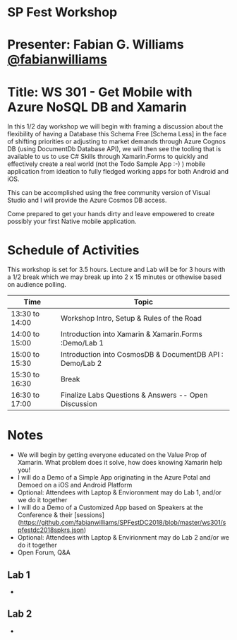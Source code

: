 # SP Fest Workshop
# Presenter: Fabian G. Williams [@fabianwilliams](https://www.twitter.com/fabianwilliams)
# Title: WS 301 - Get Mobile with Azure NoSQL DB and Xamarin

In this 1/2 day workshop we will begin with framing a discussion about the flexibility of having a Database this Schema Free [Schema Less] in the face of shifting priorities or adjusting to market demands through Azure Cognos DB (using DocumentDb Database API), we will then see the tooling that is available to us to use C# Skills through Xamarin.Forms to quickly and effectively create a real world (not the Todo Sample App :-) ) mobile application from ideation to fully fledged working apps for both Android and iOS.
 
This can be accomplished using the free community version of Visual Studio and I will provide the Azure Cosmos DB access.
 
Come prepared to get your hands dirty and leave empowered to create possibly your first Native mobile application.

# Schedule of Activities
This workshop is set for 3.5 hours.  Lecture and Lab will be for 3 hours with a 1/2 break which we may break up into 2 x 15 minutes or othewise based on audience polling. 

|     Time     | Topic                                                      | 
|--------------| -----------------------------------------------------------|
|13:30 to 14:00| Workshop Intro, Setup & Rules of the Road                  |
|14:00 to 15:00| Introduction into Xamarin & Xamarin.Forms :Demo/Lab 1      |
|15:00 to 15:30| Introduction into CosmosDB & DocumentDB API : Demo/Lab 2   |
|15:30 to 16:30| Break                                                      | 
|16:30 to 17:00| Finalize Labs Questions & Answers -- Open Discussion       | 

# Notes
- We will begin by getting everyone educated on the Value Prop of Xamarin. What problem does it solve, how does knowing Xamarin help you!
- I will do a Demo of a Simple App originating in the Azure Potal and Demoed on a iOS and Android Platform
- Optional: Attendees with Laptop & Envioronment may do Lab 1, and/or we do it together
- I will do a Demo of a Customized App based on Speakers at the Conference & their [sessions] (https://github.com/fabianwilliams/SPFestDC2018/blob/master/ws301/spfestdc2018spkrs.json)
- Optional: Attendees with Laptop & Envirionment may do Lab 2 and/or we do it together
- Open Forum, Q&A

## Lab 1
- 

## Lab 2
- 
